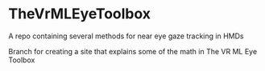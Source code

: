 # TheVrMLEyeToolbox
A repo containing several methods for near eye gaze tracking in HMDs

Branch for creating a site that explains some of the math in The VR ML Eye Toolbox
